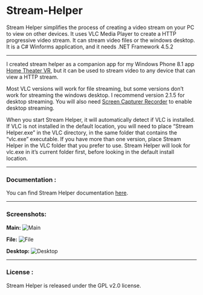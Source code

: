 # Stream-Helper

Stream Helper simplifies the process of creating a video stream on your PC to view on other devices. It uses VLC Media Player to create a HTTP progressive video stream. It can stream video files or the windows desktop. It is a C# Winforms application, and it needs .NET Framework 4.5.2

------------------------------

I created stream helper as a companion app for my Windows Phone 8.1 app [Home Theater VR](https://www.microsoft.com/en-us/p/home-theater-vr/9pjj3cqlh79d), but it can be used to stream video to any device that can view a HTTP stream.

Most VLC versions will work for file streaming, but some versions don’t work for streaming the windows desktop.
I recommend version 2.1.5 for desktop streaming.
You will also need [Screen Capturer Recorder](https://github.com/rdp/screen-capture-recorder-to-video-windows-free/releases) to enable desktop streaming.

When you start Stream Helper, it will automatically detect if VLC is installed.
If VLC is not installed in the default location, you will need to place “Stream Helper.exe” in the VLC directory, in the same folder that contains the “vlc.exe” executable.
If you have more than one version, place Stream Helper in the VLC folder that you prefer to use. Stream Helper will look for vlc.exe in it’s current folder first, before looking in the default install location.

------------------------------

### Documentation :
You can find Stream Helper documentation [here](https://docs.google.com/document/d/1SreCBUgOSjKvq-qXtp3ouodjSQ9O2xnK4uNmcg8jjGM/edit?usp=sharing).

------------------------------

### Screenshots: 

**Main:**
![Main](https://raw.githubusercontent.com/blevok/Stream-Helper/master/Stream%20Helper/sh-main.png)

**File:**
![File](https://raw.githubusercontent.com/blevok/Stream-Helper/master/Stream%20Helper/sh-file.png)

**Desktop:**
![Desktop](https://raw.githubusercontent.com/blevok/Stream-Helper/master/Stream%20Helper/sh-desktop.png)

------------------------------

### License :
Stream Helper is released under the GPL v2.0 license.